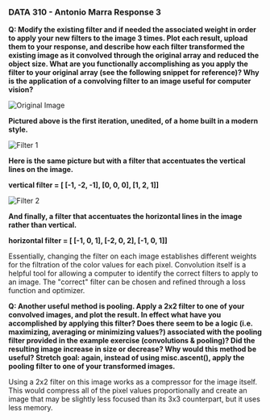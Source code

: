   ### DATA 310 - Antonio Marra Response 3 ###

  **Q: Modify the existing filter and if needed the associated weight in order to apply your new filters to the image 3
  times. Plot each result, upload them to your response, and describe how each filter transformed the existing image as 
  it convolved through the original array and reduced the object size. What are you functionally accomplishing as you 
  apply the filter to your original array (see the following snippet for reference)? Why is the application of a convolving
  filter to an image useful for computer vision?**

  ![Original Image](/DATA310/myplotOG.png)

  **Pictured above is the first iteration, unedited, of a home built in a modern style.**

  ![Filter 1](/DATA310/myplot1.png)

  **Here is the same picture but with a filter that accentuates the vertical lines on the image.**  

  **vertical filter = [ [-1, -2, -1], [0, 0, 0], [1, 2, 1]]**  

  ![Filter 2](/DATA310/myplot2.png)

  **And finally, a filter that accentuates the horizontal lines in the image rather than vertical.**  

  **horizontal filter = [ [-1, 0, 1], [-2, 0, 2], [-1, 0, 1]]**  

  Essentially, changing the filter on each image establishes different weights for the filtration of the color values for each pixel. 
  Convolution itself is a helpful tool for allowing a computer to identify the correct filters to apply to an image. The "correct"
  filter can be chosen and refined through a loss function and optimizer.  

  **Q: Another useful method is pooling. Apply a 2x2 filter to one of your convolved images, and plot the result. In effect what 
  have you accomplished by applying this filter? Does there seem to be a logic (i.e. maximizing, averaging or minimizing values?) 
  associated with the pooling filter provided in the example exercise (convolutions & pooling)? Did the resulting image increase 
  in size or decrease? Why would this method be useful? Stretch goal: again, instead of using misc.ascent(), apply the pooling 
  filter to one of your transformed images.**

  Using a 2x2 filter on this image works as a compressor for the image itself. This would compress all of the pixel values proportionally 
  and create an image that may be slightly less focused than its 3x3 counterpart, but it uses less memory.
